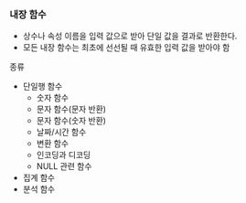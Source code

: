 ### 내장 함수
- 상수나 속성 이름을 입력 값으로 받아 단일 값을 결과로 반환한다.
- 모든 내장 함수는 최초에 선선될 때 유효한 입력 값을 받아야 함

종류
- 단일행 함수
	- 숫자 함수
	- 문자 함수(문자 반환)
	- 문자 함수(숫자 반환)
	- 날짜/시간 함수
	- 변환 함수
	- 인코딩과 디코딩
	- NULL 관련 함수
- 집계 함수
- 분석 함수
